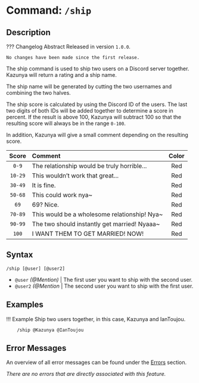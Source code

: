 # **Command:** `/ship`

## **Description**

??? Changelog Abstract
    Released in version `1.0.0`.

    No changes have been made since the first release.

The ship command is used to ship two users on a Discord server together. Kazunya will return a rating and a ship name.

The ship name will be generated by cutting the two usernames and combining the two halves.

The ship score is calculated by using the Discord ID of the users. The last two digits of both IDs will be added together to determine a score in percent. If the result is above 100, Kazunya will subtract 100 so that the resulting score will always be in the range `0-100`.

In addition, Kazunya will give a small comment depending on the resulting score.

| Score | Comment | Color
|:-:|:-|:-:
| `0-9` | The relationship would be truly horrible... | Red
| `10-29` | This wouldn’t work that great... | Red
| `30-49` | It is fine. | Red
| `50-68` | This could work nya~ | Red
| `69` | 69? Nice. | Red
| `70-89` | This would be a wholesome relationship! Nya~ | Red
| `90-99` | The two should instantly get married! Nyaaa~ | Red
| `100` | I WANT THEM TO GET MARRIED! NOW! | Red

## **Syntax**

    /ship [@user] [@user2]

- `@user` *(<span style=„color:aqua“>@Mention</span>)* | The first user you want to ship with the second user.
- `@user2` *(<span style=„color:aqua“>@Mention</span>* | The second user you want to ship with the first user.

## **Examples**

!!! Example
    Ship two users together, in this case, Kazunya and IanToujou.

        /ship @Kazunya @IanToujou

## **Error Messages**

An overview of all error messages can be found under the <a href=„/errors/„>Errors</a> section.

*There are no errors that are directly associated with this feature.*